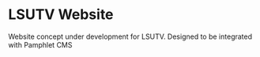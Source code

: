 # LSUTV Website
Website concept under development for LSUTV.
Designed to be integrated with Pamphlet CMS

